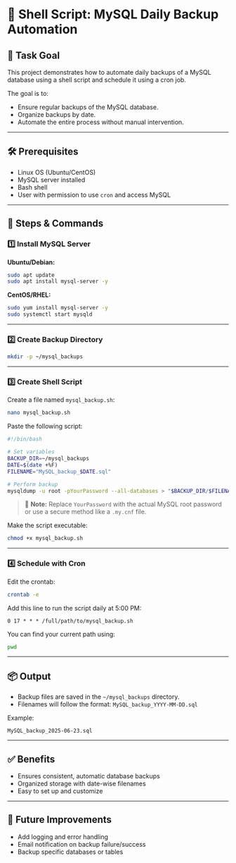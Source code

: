 # 🐚 Shell Script: MySQL Daily Backup Automation

## 📌 Task Goal

This project demonstrates how to automate daily backups of a MySQL database using a shell script and schedule it using a cron job.

The goal is to:
- Ensure regular backups of the MySQL database.
- Organize backups by date.
- Automate the entire process without manual intervention.

---

## 🛠️ Prerequisites

- Linux OS (Ubuntu/CentOS)
- MySQL server installed
- Bash shell
- User with permission to use `cron` and access MySQL

---

## 📂 Steps & Commands

### 1️⃣ Install MySQL Server

**Ubuntu/Debian:**
```bash
sudo apt update
sudo apt install mysql-server -y
```

**CentOS/RHEL:**
```bash
sudo yum install mysql-server -y
sudo systemctl start mysqld
```

---

### 2️⃣ Create Backup Directory

```bash
mkdir -p ~/mysql_backups
```

---

### 3️⃣ Create Shell Script

Create a file named `mysql_backup.sh`:
```bash
nano mysql_backup.sh
```

Paste the following script:

```bash
#!/bin/bash

# Set variables
BACKUP_DIR=~/mysql_backups
DATE=$(date +%F)
FILENAME="MySQL_backup_$DATE.sql"

# Perform backup
mysqldump -u root -pYourPassword --all-databases > "$BACKUP_DIR/$FILENAME"
```

> 🔐 **Note:** Replace `YourPassword` with the actual MySQL root password or use a secure method like a `.my.cnf` file.

Make the script executable:
```bash
chmod +x mysql_backup.sh
```

---

### 4️⃣ Schedule with Cron

Edit the crontab:
```bash
crontab -e
```

Add this line to run the script daily at 5:00 PM:
```
0 17 * * * /full/path/to/mysql_backup.sh
```

You can find your current path using:
```bash
pwd
```

---

## 📦 Output

- Backup files are saved in the `~/mysql_backups` directory.
- Filenames will follow the format: `MySQL_backup_YYYY-MM-DD.sql`

Example:
```
MySQL_backup_2025-06-23.sql
```

---

## ✅ Benefits

- Ensures consistent, automatic database backups
- Organized storage with date-wise filenames
- Easy to set up and customize

---

## 🧠 Future Improvements

- Add logging and error handling
- Email notification on backup failure/success
- Backup specific databases or tables